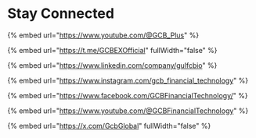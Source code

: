 # Stay Connected

{% embed url="https://www.youtube.com/@GCB_Plus" %}

{% embed url="https://t.me/GCBEXOfficial" fullWidth="false" %}

{% embed url="https://www.linkedin.com/company/gulfcbio" %}

{% embed url="https://www.instagram.com/gcb_financial_technology" %}

{% embed url="https://www.facebook.com/GCBFinancialTechnology/" %}

{% embed url="https://www.youtube.com/@GCBFinancialTechnology" %}

{% embed url="https://x.com/GcbGlobal" fullWidth="false" %}
